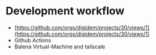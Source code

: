 # Development workflow

* [https://github.com/orgs/digidem/projects/30/views/1](https://github.com/orgs/digidem/projects/30/views/1)
* Github Actions
* Balena Virtual-Machine and tailscale
